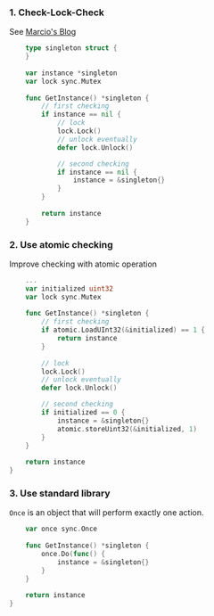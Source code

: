### 1. Check-Lock-Check 
See [Marcio's Blog](http://marcio.io/2015/07/singleton-pattern-in-go/)
```go
    type singleton struct {
    }
  
    var instance *singleton
    var lock sync.Mutex
  
    func GetInstance() *singleton {
        // first checking
        if instance == nil {   
            // lock
            lock.Lock()
            // unlock eventually
            defer lock.Unlock()

            // second checking
            if instance == nil {
                instance = &singleton{}
            }
        }
        
        return instance
    }
```

### 2. Use atomic checking
Improve checking with atomic operation
```go
    ...
    var initialized uint32
    var lock sync.Mutex
  
    func GetInstance() *singleton {
        // first checking
        if atomic.LoadUInt32(&initialized) == 1 {
            return instance
        }
    
        // lock
        lock.Lock()
        // unlock eventually
        defer lock.Unlock()

        // second checking
        if initialized == 0 {
            instance = &singleton{}
            atomic.storeUint32(&initialized, 1)
        }
    }
    
    return instance
}
```

### 3. Use standard library
```Once``` is an object that will perform exactly one action.
```go
    var once sync.Once
  
    func GetInstance() *singleton {
        once.Do(func() {
            instance = &singleton{}
        }
    }
    
    return instance
}
